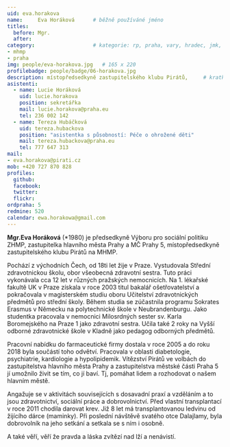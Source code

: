 ```yaml
---
uid: eva.horakova
name:     Eva Horáková  	# běžně používáné jméno
titles:
  before: Mgr. 
  after:
category:                 	# kategorie: rp, praha, vary, hradec, jmk, senat
- mhmp
- praha
img: people/eva-horakova.jpg   # 165 x 220
profilebadge: people/badge/06-horakova.jpg
description: místopředsedkyně zastupitelského klubu Pirátů,    	# kratký popis, max 160 znaků
asistenti:
  - name: Lucie Horáková
    uid: lucie.horakova
    position: sekretářka
    mail: lucie.horakova@praha.eu
    tel: 236 002 142
  - name: Tereza Hubáčková
    uid: tereza.hubackova
    position: "asistentka s působností: Péče o ohrožené děti"
    mail: tereza.hubackova@praha.eu
    tel: 777 647 313
mail:
- eva.horakova@pirati.cz
mob: +420 727 870 828
profiles:
  github:       
  facebook:    
  twitter: 		  
  flickr:		  
ordpraha: 5
redmine: 520
calendar: ewa.horakowa@gmail.com
---
```


**Mgr.Eva Horáková** (*1980) je předsedkyně Výboru pro sociální politiku ZHMP, zastupitelka hlavního města Prahy a MČ Prahy 5, místopředsedkyně zastupitelského klubu Pirátů na MHMP.

Pochází z východních Čech, od 18ti let žije v Praze. Vystudovala Střední zdravotnickou školu, obor všeobecná zdravotní sestra. Tuto práci vykonávala cca 12 let v různých pražských nemocnicích. Na 1. lékařské fakultě UK v Praze získala v roce 2003 titul bakalář ošetřovatelství a pokračovala v magisterském studiu oboru Učitelství zdravotnických předmětů pro střední školy. Během studia se zúčastnila programu Sokrates Erasmus v Německu na polytechnické škole v Neubrandenburgu. Jako studentka pracovala v nemocnici Milosrdných sester sv. Karla Boromejského na Praze 1 jako zdravotní sestra. Učila také 2 roky na Vyšší odborné zdravotnické škole v Kladně jako pedagog odborných předmětů.

Pracovní nabídku do farmaceutické firmy dostala v roce 2005 a do roku 2018 byla součástí toho odvětví. Pracovala v oblasti diabetologie, psychiatrie, kardiologie a hypolipidemik. Vítězství Pirátů ve volbách do zastupitelstva hlavního města Prahy a zastupitelstva městské části Praha 5 jí umožnilo živit se tím, co jí baví. Tj, pomáhat lidem a rozhodovat o našem hlavním městě.

Angažuje se v aktivitách souvisejících s dosavadní praxí a vzděláním a to jsou zdravotnictví, sociální práce a dobrovolnictví. Před vlastní transplantací v roce 2011 chodila darovat krev. Již 8 let má transplantovanou ledvinu od žijícího dárce (maminky). Při poslední návštěvě svatého otce Dalajlamy, byla dobrovolník na jeho setkání a setkala se s ním i osobně.

A také věří, věří že pravda a láska zvítězí nad lží a nenávistí.
